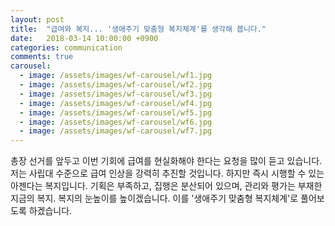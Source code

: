 ```yaml
---
layout: post
title:  "급여와 복지... '생애주기 맞춤형 복지체계'를 생각해 봅니다."
date:   2018-03-14 10:00:00 +0900
categories: communication
comments: true
carousel:
  - image: /assets/images/wf-carousel/wf1.jpg
  - image: /assets/images/wf-carousel/wf2.jpg
  - image: /assets/images/wf-carousel/wf3.jpg
  - image: /assets/images/wf-carousel/wf4.jpg
  - image: /assets/images/wf-carousel/wf5.jpg
  - image: /assets/images/wf-carousel/wf6.jpg
  - image: /assets/images/wf-carousel/wf7.jpg
---
```

총장 선거를 앞두고 이번 기회에 급여를 현실화해야 한다는 요청을 많이 듣고 있습니다. 저는 사립대 수준으로 급여 인상을 강력히 추진할 것입니다. 하지만 즉시 시행할 수 있는 아젠다는 복지입니다. 기획은 부족하고, 집행은 분산되어 있으며, 관리와 평가는 부재한 지금의 복지. 복지의 눈높이를 높이겠습니다. 이를 '생애주기 맞춤형 복지체계'로 풀어보도록 하겠습니다.
